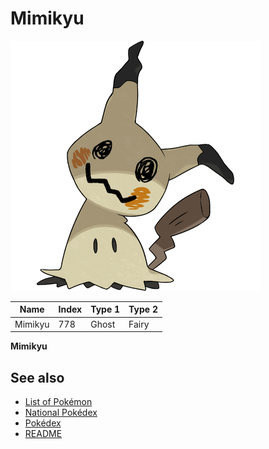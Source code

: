 # Mimikyu


![Mimikyu](images/778.png)

| **Name** | **Index** | **Type 1** | **Type 2** |
|----|----|----|----|
| Mimikyu | 778 | Ghost | Fairy  |

**Mimikyu** 

## See also

- [List of Pokémon](../pokemon.md)
- [National Pokédex](../national_pokedex.md)
- [Pokédex](../pokedex.md)
- [README](../README.md)
